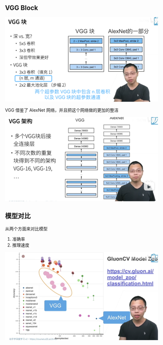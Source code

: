 ## VGG Block

![](02-Networks-Using-Blocks-(VGG).assets/image-20230910153521194.png)

VGG 借鉴了 AlexNet 网络，并且把这个网络做的更加的整洁

 ![](02-Networks-Using-Blocks-(VGG).assets/image-20230910153700743.png)











## 模型对比

从两个方面来对比模型

1. 准确率
2. 推理速度

![](02-Networks-Using-Blocks-(VGG).assets/image-20230910154027274.png)



